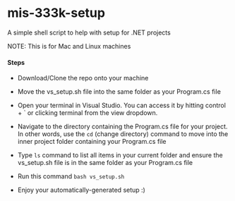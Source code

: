 # mis-333k-setup
A simple shell script to help with setup for .NET projects

NOTE: This is for Mac and Linux machines

#### Steps

- Download/Clone the repo onto your machine


- Move the vs_setup.sh file into the same folder as your Program.cs file


- Open your terminal in Visual Studio. You can access it by hitting control + ` or clicking terminal from the view dropdown.


- Navigate to the directory containing the Program.cs file for your project. In other words, use the ```cd``` (change directory) command to move into the inner project folder containing your Program.cs file


- Type ```ls``` command to list all items in your current folder and ensure the vs_setup.sh file is in the same folder as your Program.cs file


- Run this command
```bash vs_setup.sh```


- Enjoy your automatically-generated setup :)
